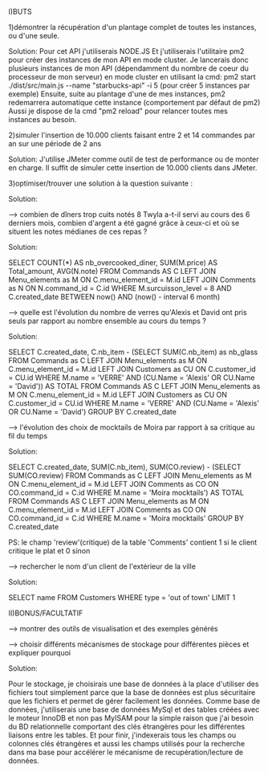 
I)BUTS

1)démontrer la récupération d'un plantage complet de toutes les instances, ou d'une seule.

Solution:
Pour cet API j'utiliserais NODE.JS
Et j'utiliserais l'utilitaire pm2 pour créer des instances de mon API en mode cluster.
Je lancerais donc plusieurs instances de mon API (dépendamment du nombre de coeur du processeur de mon serveur) en mode cluster en utilisant la cmd: pm2 start ./dist/src/main.js --name "starbucks-api" -i 5   (pour créer 5 instances par exemple)
Ensuite, suite au plantage d'une de mes instances, pm2 redemarrera automatique cette instance (comportement par défaut de pm2)
Aussi je dispose de la cmd "pm2 reload" pour relancer toutes mes instances au besoin.

2)simuler l'insertion de 10.000 clients faisant entre 2 et 14 commandes par an sur une période de 2 ans

Solution:
J'utilise JMeter comme outil de test de performance ou de monter en charge.
Il suffit de simuler cette insertion de 10.000 clients dans JMeter.

3)optimiser/trouver une solution à la question suivante :

Solution:

--> combien de dîners trop cuits notés 8 Twyla a-t-il servi au cours des 6 derniers mois, combien d'argent a été gagné grâce à ceux-ci et où se situent les notes médianes de ces repas ?

Solution:

SELECT COUNT(*) AS nb_overcooked_diner,
	   SUM(M.price) AS Total_amount, 
       AVG(N.note)
FROM   Commands AS C
LEFT JOIN Menu_elements as M ON C.menu_element_id = M.id
LEFT JOIN Comments as N ON N.command_id = C.id
WHERE  M.surcuisson_level = 8 AND C.created_date BETWEEN now() AND (now() - interval 6 month)


--> quelle est l'évolution du nombre de verres qu'Alexis et David ont pris seuls par rapport au nombre ensemble au cours du temps ?

Solution:

SELECT C.created_date, 
       C.nb_item - (SELECT SUM(C.nb_item) as nb_glass 
                            FROM   Commands as C
							LEFT JOIN Menu_elements as M ON C.menu_element_id = M.id
							LEFT JOIN Customers as CU ON C.customer_id = CU.id
                            WHERE  M.name = 'VERRE' AND (CU.Name = 'Alexis' OR CU.Name = 'David'))  AS TOTAL
FROM   Commands AS C
LEFT JOIN Menu_elements as M ON C.menu_element_id = M.id
LEFT JOIN Customers as CU ON C.customer_id = CU.id
WHERE  M.name = 'VERRE' AND (CU.Name = 'Alexis' OR CU.Name = 'David')
GROUP  BY C.created_date


--> l'évolution des choix de mocktails de Moira par rapport à sa critique au fil du temps

Solution:   

SELECT C.created_date, 
       SUM(C.nb_item),
       SUM(CO.review) - (SELECT SUM(CO.review)
                            FROM   Commands as C
							LEFT JOIN Menu_elements as M ON C.menu_element_id = M.id
							LEFT JOIN Comments as CO ON CO.command_id = C.id
                            WHERE  M.name = 'Moira mocktails') AS TOTAL
FROM   Commands AS C
LEFT JOIN Menu_elements as M ON C.menu_element_id = M.id
LEFT JOIN Comments as CO ON CO.command_id = C.id
WHERE  M.name = 'Moira mocktails'
GROUP  BY C.created_date

PS: le champ 'review'(critique) de la table 'Comments' contient 1 si le client critique le plat et 0 sinon


--> rechercher le nom d'un client de l'extérieur de la ville

Solution: 

SELECT name
FROM   Customers
WHERE  type = 'out of town'
LIMIT 1



II)BONUS/FACULTATIF

--> montrer des outils de visualisation et des exemples générés


--> choisir différents mécanismes de stockage pour différentes pièces et expliquer pourquoi

Solution:

Pour le stockage, je choisirais une base de données à la place d'utiliser des fichiers tout simplement parce que la base de données est plus sécuritaire que les fichiers et permet de gérer facilement les données.
Comme base de données, j'utiliserais une base de données MySql et des tables créées avec le moteur InnoDB et non pas MyISAM pour la simple raison que j'ai besoin du BD relationnelle comportant des clés étrangères pour les différentes liaisons entre les tables.
Et pour finir, j'indexerais tous les champs ou colonnes clés étrangères et aussi les champs utilisés pour la recherche dans ma base pour accélérer le mécanisme de recupération/lecture de données.

